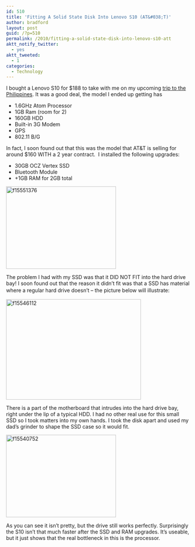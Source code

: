 ```yaml
---
id: 510
title: 'Fitting A Solid State Disk Into Lenovo S10 (AT&#038;T)'
author: bradford
layout: post
guid: /?p=510
permalink: /2010/fitting-a-solid-state-disk-into-lenovo-s10-att
aktt_notify_twitter:
  - yes
aktt_tweeted:
  - 1
categories:
  - Technology
---
```

I bought a Lenovo S10 for $188 to take with me on my upcoming [trip to the Philippines][1]. It was a good deal, the model I ended up getting has

  * 1.6GHz Atom Processor
  * 1GB Ram (room for 2)
  * 160GB HDD
  * Built-in 3G Modem
  * GPS
  * 802.11 B/G

In fact, I soon found out that this was the model that AT&T is selling for around $160 WITH a 2 year contract. <!--more--> I installed the following upgrades:

  * 30GB OCZ Vertex SSD
  * Bluetooth Module
  * +1GB RAM for 2GB total

<img class="aligncenter size-full wp-image-2414" src="https://bradford.la/wp-content/uploads/2010/03/f15551376.jpg" alt="f15551376" width="300" height="225" />

The problem I had with my SSD was that it DID NOT FIT into the hard drive bay! I soon found out that the reason it didn’t fit was that a SSD has material where a regular hard drive doesn’t – the picture below will illustrate:<span style="line-height: 1.5;"> </span>

<img class="aligncenter size-full wp-image-2412" src="https://bradford.la/wp-content/uploads/2010/03/f15546112.jpg" alt="f15546112" width="368" height="274" />

There is a part of the motherboard that intrudes into the hard drive bay, right under the lip of a typical HDD. I had no other real use for this small SSD so I took matters into my own hands. I took the disk apart and used my dad’s grinder to shape the SSD case so it would fit.

<img class="aligncenter size-full wp-image-2413" src="https://bradford.la/wp-content/uploads/2010/03/f15540752.jpg" alt="f15540752" width="300" height="225" />

As you can see it isn’t pretty, but the drive still works perfectly. Surprisingly the S10 isn’t that much faster after the SSD and RAM upgrades. It’s useable, but it just shows that the real bottleneck in this is the processor.

 [1]: /category/travel/philippines-2010/